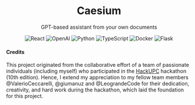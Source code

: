 <h1 align="center">Caesium</h1>
<p align="center">GPT-based assistant from your own documents</p>
<p align="center">
	<img src="https://img.shields.io/badge/React-61DAFB.svg?style=flat-square&logo=React&logoColor=black" alt="React">
	<img src="https://img.shields.io/badge/OpenAI-412991.svg?style=flat-square&logo=OpenAI&logoColor=white" alt="OpenAI">
	<img src="https://img.shields.io/badge/Python-3776AB.svg?style=flat-square&logo=Python&logoColor=white" alt="Python">
	<img src="https://img.shields.io/badge/TypeScript-3178C6.svg?style=flat-square&logo=TypeScript&logoColor=white" alt="TypeScript">
	<img src="https://img.shields.io/badge/Docker-2496ED.svg?style=flat-square&logo=Docker&logoColor=white" alt="Docker">
	<img src="https://img.shields.io/badge/Flask-000000.svg?style=flat-square&logo=Flask&logoColor=white" alt="Flask">
</p>

#### Credits
This project originated from the collaborative effort of a team of passionate individuals (including myself) who participated in the [HackUPC](https://hackupc.com/) hackathon (10th edition). Hence, I extend my appreciation to my fellow team members @ValerioCeccarelli, @giumanuz and @LeograndeCode for their dedication, creativity, and hard work during the hackathon, which laid the foundation for this project.

